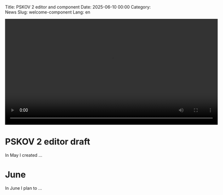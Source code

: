 Title: PSKOV 2 editor and component
Date: 2025-06-10 00:00
Category: News
Slug: welcome-component
Lang: en

<video controls width="700">
    <source src="../../images/2025-06_welcome-component.mp4" type="video/mp4"/>
</video>

# PSKOV 2 editor draft

In May I created ...

# June

In June I plan to ...
